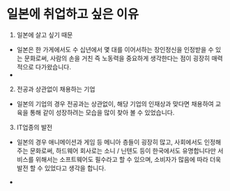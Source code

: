 # 일본에 취업하고 싶은 이유

1. 일본에 살고 싶기 때문
  - 일본은 한 가게에서도 수 십년에서 몇 대를 이어서하는 장인정신을 인정받을 수 있는 문화로써, 사람의 손을 거친 즉 노동력을 중요하게 생각한다는 점이 굉장히 매력적으로 다가왔습니다.
  - 

2. 전공과 상관없이 채용하는 기업
  - 일본의 기업의 경우 전공과는 상관없이, 해당 기업의 인재상과 맞다면 채용하여 교육을 통해 같이 성장하려는 모습을 많이 찾아 볼 수 있었습니다.

3. IT업종의 발전
  - 일본의 경우 애니메이션과 게임 등 메니아 층들이 굉장히 많고, 사회에서도 인정해주는 문화로써, 하드웨어 회사로는 소니 / 닌텐도 등이 한국에서도 유명합니다만 서비스를 위해서는 소프트웨어도 필수라고 할 수 있으며, 소비자가 많음에 따라 더욱 발전 할 수 있었다고 생각을 합니다.

  - 